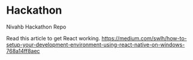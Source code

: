 # Hackathon
Nivahb Hackathon Repo

Read this article to get React working. 
https://medium.com/swlh/how-to-setup-your-development-environment-using-react-native-on-windows-768a14ff8aec
